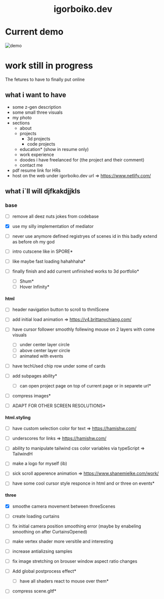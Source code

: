 <!-- <div align="center">
  <img alt="Logo" src="https://raw.githubusercontent.com/bchiang7/v4/main/src/images/logo.png" width="100" />
</div> -->

<h1 align="center">
  igorboiko.dev
</h1>

<!-- <p align="center">
  The fourth iteration of <a href="https://brittanychiang.com" target="_blank">brittanychiang.com</a> built with <a href="https://www.gatsbyjs.org/" target="_blank">Gatsby</a> and hosted with <a href="https://www.netlify.com/" target="_blank">Netlify</a>
</p> -->

<!-- <p align="center">
  Previous iterations:
  <a href="https://github.com/bchiang7/v1" target="_blank">v1</a>,
  <a href="https://github.com/bchiang7/v2" target="_blank">v2</a>,
  <a href="https://github.com/bchiang7/bchiang7.github.io" target="_blank">v3</a>
</p> -->

<!-- <p align="center">
  <a href="https://app.netlify.com/sites/brittanychiang/deploys" target="_blank">
    <img src="https://api.netlify.com/api/v1/badges/1963b488-7b78-48c9-9e2d-6fb5e47ab3af/deploy-status" alt="Netlify Status" />
  </a>
</p> -->

# Current demo
![demo](https://github.com/Decemberay-DA/igorboiko.dev/blob/main/gitView/_%5Bfirefox%5DIgor_Boyko_-_Desigher_%26_Developer_%E2%80%94_Mozilla_Firefo_1692%20(2).png)


# work still in progress

The fetures to have to finally put online

## what i want to have

- some z-gen description
- some small three visuals
- my photo
- sections
    - about
    - projects
      - 3d projects
      - code projects
    - education* (show in resume only)
    - work experience
    - doodes i have freelanced for (the project and their comment)
    - contact me
- pdf resume link for HRs
- host on the web under igorboiko.dev url => https://www.netlify.com/

## what i`ll will djfkakdjjkls

### base

- [ ] remove all deez nuts jokes from codebase
- [x] use my silly implementation of mediator
- [ ] never use anymore defined registryes of scenes id in this badly extend as before oh my god

- [ ] intro cutscene like in SPORE*
- [ ] like maybe fast loading hahahhaha*
- [ ] finally finish and add current unfinished works to 3d portfolio*
    - [ ] Shum*
    - [ ] Hover Infinity*

#### html

- [ ] header navigation button to scroll to thmlScene
- [ ] add initial load animation => https://v4.brittanychiang.com/
- [ ] have cursor follower smoothly follewing mouse on 2 layers with come visuals
    - [ ] under center layer circle
    - [ ] above center layer circle
    - [ ] animated with events
- [ ] have techUsed chip row under some of cards

- [ ] add subpages ability*
    - [ ] can open project page on top of current page or in separete url*
- [ ] compress images*
- [ ] ADAPT FOR OTHER SCREEN RESOLUTIONS*

#### html.styling

- [ ] have custom selection color for text => https://hamishw.com/
- [ ] underscores for links => https://hamishw.com/
- [ ] ability to manipulate tailwind css color variables via typeScript => TailwindH
- [ ] make a logo for myself (ib)
- [ ] sick scroll apperence animation => https://www.shanemielke.com/work/

- [ ] have some cool cursor style responce in html and or three on events*

#### three

- [x] smoothe camera movement between threeScenes
- [ ] create loading curtains
- [ ] fix initial camera position smoothing error (maybe by enabeling smoothing on after CurtainsOpened)
- [ ] make vertex shader more versitile and interesting
- [ ] increase antializsing samples
- [ ] fix image stretching on brouser window aspect ratio changes

- [ ] Add global postprocess effect*
    - [ ] have all shaders react to mouse over them*
- [ ] compress scene.gltf*



